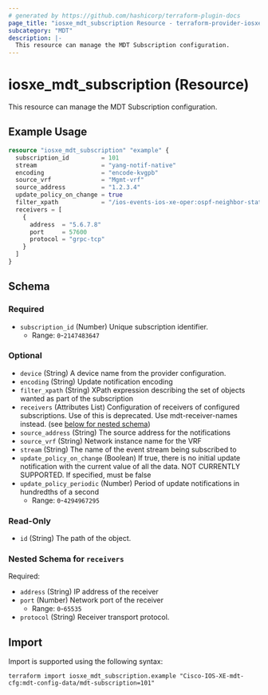 ```yaml
---
# generated by https://github.com/hashicorp/terraform-plugin-docs
page_title: "iosxe_mdt_subscription Resource - terraform-provider-iosxe"
subcategory: "MDT"
description: |-
  This resource can manage the MDT Subscription configuration.
---
```


# iosxe_mdt_subscription (Resource)

This resource can manage the MDT Subscription configuration.

## Example Usage

```terraform
resource "iosxe_mdt_subscription" "example" {
  subscription_id         = 101
  stream                  = "yang-notif-native"
  encoding                = "encode-kvgpb"
  source_vrf              = "Mgmt-vrf"
  source_address          = "1.2.3.4"
  update_policy_on_change = true
  filter_xpath            = "/ios-events-ios-xe-oper:ospf-neighbor-state-change"
  receivers = [
    {
      address  = "5.6.7.8"
      port     = 57600
      protocol = "grpc-tcp"
    }
  ]
}
```

<!-- schema generated by tfplugindocs -->
## Schema

### Required

- `subscription_id` (Number) Unique subscription identifier.
  - Range: `0`-`2147483647`

### Optional

- `device` (String) A device name from the provider configuration.
- `encoding` (String) Update notification encoding
- `filter_xpath` (String) XPath expression describing the set of objects wanted as part of the subscription
- `receivers` (Attributes List) Configuration of receivers of configured subscriptions. Use of this is deprecated. Use mdt-receiver-names instead. (see [below for nested schema](#nestedatt--receivers))
- `source_address` (String) The source address for the notifications
- `source_vrf` (String) Network instance name for the VRF
- `stream` (String) The name of the event stream being subscribed to
- `update_policy_on_change` (Boolean) If true, there is no initial update notification with the current value of all the data. NOT CURRENTLY SUPPORTED. If specified, must be false
- `update_policy_periodic` (Number) Period of update notifications in hundredths of a second
  - Range: `0`-`4294967295`

### Read-Only

- `id` (String) The path of the object.

<a id="nestedatt--receivers"></a>
### Nested Schema for `receivers`

Required:

- `address` (String) IP address of the receiver
- `port` (Number) Network port of the receiver
  - Range: `0`-`65535`
- `protocol` (String) Receiver transport protocol.

## Import

Import is supported using the following syntax:

```shell
terraform import iosxe_mdt_subscription.example "Cisco-IOS-XE-mdt-cfg:mdt-config-data/mdt-subscription=101"
```
